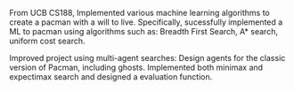 From UCB CS188, 
Implemented various machine learning algorithms to create a pacman with a will to live. 
Specifically, sucessfully implemented a ML to pacman using algorithms such as: 
Breadth First Search, A* search, uniform cost search. 

Improved project using multi-agent searches: 
Design agents for the classic version of Pacman, including ghosts. 
Implemented both minimax and expectimax search and designed a evaluation function. 


